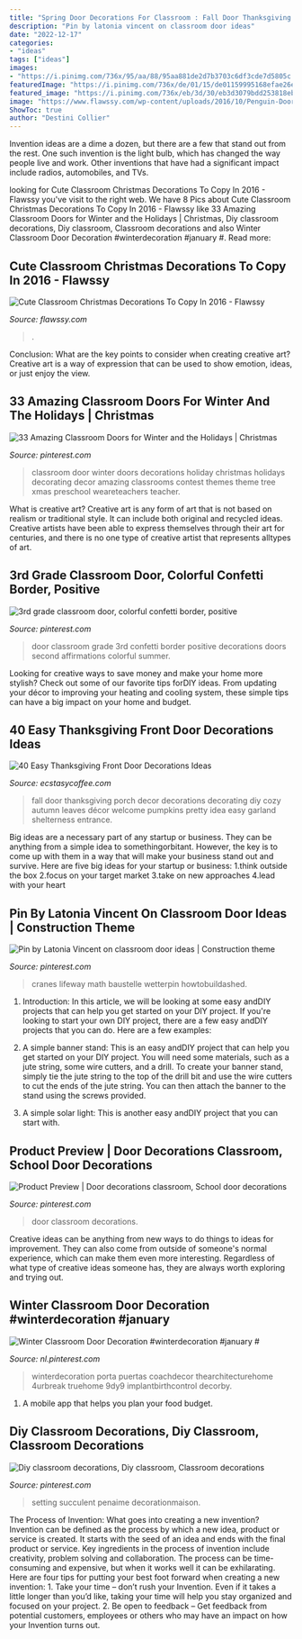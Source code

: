 ```yaml
---
title: "Spring Door Decorations For Classroom : Fall Door Thanksgiving Porch Decor Decorations Decorating Diy Cozy Autumn Leaves Décor Welcome Pumpkins Pretty Idea Easy Garland Shelterness Entrance"
description: "Pin by latonia vincent on classroom door ideas"
date: "2022-12-17"
categories:
- "ideas"
tags: ["ideas"]
images:
- "https://i.pinimg.com/736x/95/aa/88/95aa881de2d7b3703c6df3cde7d5805c.jpg"
featuredImage: "https://i.pinimg.com/736x/de/01/15/de01159995168efae26edc1950d62250.jpg"
featured_image: "https://i.pinimg.com/736x/eb/3d/30/eb3d3079bdd253818eb1086b6004b5ef.jpg"
image: "https://www.flawssy.com/wp-content/uploads/2016/10/Penguin-Door-Decoration-Ideas.jpg"
ShowToc: true
author: "Destini Collier"
---
```



Invention ideas are a dime a dozen, but there are a few that stand out from the rest. One such invention is the light bulb, which has changed the way people live and work. Other inventions that have had a significant impact include radios, automobiles, and TVs.

	

		
looking for Cute Classroom Christmas Decorations To Copy In 2016 - Flawssy you've visit to the right web. We have 8 Pics about Cute Classroom Christmas Decorations To Copy In 2016 - Flawssy like 33 Amazing Classroom Doors for Winter and the Holidays | Christmas, Diy classroom decorations, Diy classroom, Classroom decorations and also Winter Classroom Door Decoration #winterdecoration #january #. Read more:
		
    
## Cute Classroom Christmas Decorations To Copy In 2016 - Flawssy

<img loading=lazy src="https://www.flawssy.com/wp-content/uploads/2016/10/Penguin-Door-Decoration-Ideas.jpg" onerror="this.onerror=null;this.src='https://tse2.mm.bing.net/th?id=OIP.gqDgDOR57x-8JvH05Rc_ggHaJ3&amp;pid=15.1';" alt="Cute Classroom Christmas Decorations To Copy In 2016 - Flawssy">

_Source: flawssy.com_

>. 

	

Conclusion: What are the key points to consider when creating creative art?
Creative art is a way of expression that can be used to show emotion, ideas, or just enjoy the view.

    
## 33 Amazing Classroom Doors For Winter And The Holidays | Christmas

<img loading=lazy src="https://i.pinimg.com/736x/2b/c4/78/2bc4787e2d0dc2ebfc5225a79a4cbeb0.jpg" onerror="this.onerror=null;this.src='https://tse3.mm.bing.net/th?id=OIP.mw29JeDkD-SfI3RXIno7UwHaPj&amp;pid=15.1';" alt="33 Amazing Classroom Doors for Winter and the Holidays | Christmas">

_Source: pinterest.com_

>classroom door winter doors decorations holiday christmas holidays decorating decor amazing classrooms contest themes theme tree xmas preschool weareteachers teacher. 

	

What is creative art?
Creative art is any form of art that is not based on realism or traditional style. It can include both original and recycled ideas. Creative artists have been able to express themselves through their art for centuries, and there is no one type of creative artist that represents alltypes of art.

    
## 3rd Grade Classroom Door, Colorful Confetti Border, Positive

<img loading=lazy src="https://i.pinimg.com/736x/69/d5/85/69d585198151c61414ba65232a4a0c86.jpg" onerror="this.onerror=null;this.src='https://tse1.mm.bing.net/th?id=OIP.I8EOwHHrIdHVp0P5mbHLAgHaPZ&amp;pid=15.1';" alt="3rd grade classroom door, colorful confetti border, positive">

_Source: pinterest.com_

>door classroom grade 3rd confetti border positive decorations doors second affirmations colorful summer. 

	

Looking for creative ways to save money and make your home more stylish? Check out some of our favorite tips forDIY ideas. From updating your décor to improving your heating and cooling system, these simple tips can have a big impact on your home and budget.

    
## 40 Easy Thanksgiving Front Door Decorations Ideas

<img loading=lazy src="https://i1.wp.com/www.ecstasycoffee.com/wp-content/uploads/2016/10/Thanksgiving-Front-Door-Decorations-5.jpg" onerror="this.onerror=null;this.src='https://tse3.mm.bing.net/th?id=OIP.0HgmT5lZf89iudeMvbTbLAAAAA&amp;pid=15.1';" alt="40 Easy Thanksgiving Front Door Decorations Ideas">

_Source: ecstasycoffee.com_

>fall door thanksgiving porch decor decorations decorating diy cozy autumn leaves décor welcome pumpkins pretty idea easy garland shelterness entrance. 

	

Big ideas are a necessary part of any startup or business. They can be anything from a simple idea to somethingorbitant. However, the key is to come up with them in a way that will make your business stand out and survive. Here are five big ideas for your startup or business: 1.think outside the box 2.focus on your target market 3.take on new approaches 4.lead with your heart 
    
## Pin By Latonia Vincent On Classroom Door Ideas | Construction Theme

<img loading=lazy src="https://i.pinimg.com/736x/eb/3d/30/eb3d3079bdd253818eb1086b6004b5ef.jpg" onerror="this.onerror=null;this.src='https://tse1.mm.bing.net/th?id=OIP.SPI9fpIcoSdxJYRDlCbPsQHaJ4&amp;pid=15.1';" alt="Pin by Latonia Vincent on classroom door ideas | Construction theme">

_Source: pinterest.com_

>cranes lifeway math baustelle wetterpin howtobuildashed. 

	

1) Introduction: In this article, we will be looking at some easy andDIY projects that can help you get started on your DIY project.
If you're looking to start your own DIY project, there are a few easy andDIY projects that you can do. Here are a few examples:
1) A simple banner stand: This is an easy andDIY project that can help you get started on your DIY project. You will need some materials, such as a jute string, some wire cutters, and a drill. To create your banner stand, simply tie the jute string to the top of the drill bit and use the wire cutters to cut the ends of the jute string. You can then attach the banner to the stand using the screws provided.

2) A simple solar light: This is another easy andDIY project that you can start with.

    
## Product Preview | Door Decorations Classroom, School Door Decorations

<img loading=lazy src="https://i.pinimg.com/736x/95/aa/88/95aa881de2d7b3703c6df3cde7d5805c.jpg" onerror="this.onerror=null;this.src='https://tse3.mm.bing.net/th?id=OIP.bz-SARMQ_57Mv7ZmO6g4FAHaJ3&amp;pid=15.1';" alt="Product Preview | Door decorations classroom, School door decorations">

_Source: pinterest.com_

>door classroom decorations. 

	

Creative ideas can be anything from new ways to do things to ideas for improvement. They can also come from outside of someone's normal experience, which can make them even more interesting. Regardless of what type of creative ideas someone has, they are always worth exploring and trying out.

    
## Winter Classroom Door Decoration #winterdecoration #january #

<img loading=lazy src="https://i.pinimg.com/736x/c9/2c/6e/c92c6ed9c6a6be13ac3de91bcf62bc98.jpg" onerror="this.onerror=null;this.src='https://tse4.mm.bing.net/th?id=OIP.MpPOgQ_cBxPdr0e_eYyV4QHaJ6&amp;pid=15.1';" alt="Winter Classroom Door Decoration #winterdecoration #january #">

_Source: nl.pinterest.com_

>winterdecoration porta puertas coachdecor thearchitecturehome 4urbreak truehome 9dy9 implantbirthcontrol decorby. 

	

1. A mobile app that helps you plan your food budget.

    
## Diy Classroom Decorations, Diy Classroom, Classroom Decorations

<img loading=lazy src="https://i.pinimg.com/736x/de/01/15/de01159995168efae26edc1950d62250.jpg" onerror="this.onerror=null;this.src='https://tse3.mm.bing.net/th?id=OIP.egw9llzRZqYXX6dnga65pQHaMj&amp;pid=15.1';" alt="Diy classroom decorations, Diy classroom, Classroom decorations">

_Source: pinterest.com_

>setting succulent penaime decorationmaison. 

	

The Process of Invention: What goes into creating a new invention?
Invention can be defined as the process by which a new idea, product or service is created. It starts with the seed of an idea and ends with the final product or service. Key ingredients in the process of invention include creativity, problem solving and collaboration. The process can be time-consuming and expensive, but when it works well it can be exhilarating. Here are four tips for putting your best foot forward when creating a new invention: 1. Take your time – don’t rush your Invention. Even if it takes a little longer than you’d like, taking your time will help you stay organized and focused on your project. 2. Be open to feedback – Get feedback from potential customers, employees or others who may have an impact on how your Invention turns out. 

